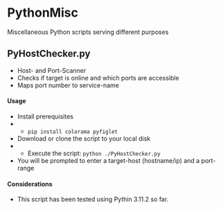 # PythonMisc
Miscellaneous Python scripts serving different purposes

## PyHostChecker.py ##
* Host- and Port-Scanner
* Checks if target is online and which ports are accessible
* Maps port number to service-name
  
#### Usage
* Install prerequisites
* * <code>pip install colorama pyfiglet</code>
* Download or clone the script to your local disk
* * Execute the script: <code>python ./PyHostChecker.py</code>
* You will be prompted to enter a target-host (hostname/ip) and a port-range

#### Considerations
* This script has been tested using Pythin 3.11.2 so far.
